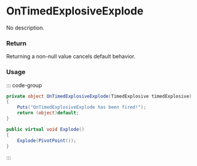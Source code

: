 # OnTimedExplosiveExplode
<Badge type="info" text="Weapon"/><Badge type="danger" text="Carbon Compatible"/><Badge type="warning" text="Oxide Compatible"/>
No description.
### Return
Returning a non-null value cancels default behavior.

### Usage
::: code-group
```csharp [Example]
private object OnTimedExplosiveExplode(TimedExplosive timedExplosive)
{
	Puts("OnTimedExplosiveExplode has been fired!");
	return (object)default;
}
```
```csharp [Source — Assembly-CSharp @ TimedExplosive]
public virtual void Explode()
{
	Explode(PivotPoint());
}

```
:::
